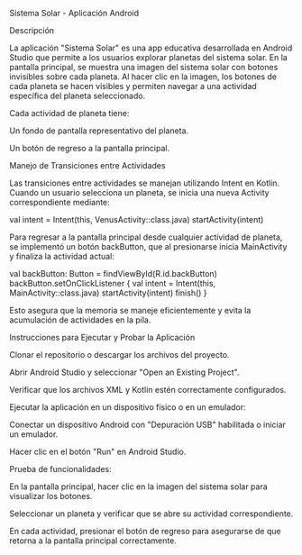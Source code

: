 Sistema Solar - Aplicación Android

Descripción

La aplicación "Sistema Solar" es una app educativa desarrollada en Android Studio que permite a los usuarios explorar planetas del sistema solar. En la pantalla principal, se muestra una imagen del sistema solar con botones invisibles sobre cada planeta. Al hacer clic en la imagen, los botones de cada planeta se hacen visibles y permiten navegar a una actividad específica del planeta seleccionado.

Cada actividad de planeta tiene:

Un fondo de pantalla representativo del planeta.

Un botón de regreso a la pantalla principal.

Manejo de Transiciones entre Actividades

Las transiciones entre actividades se manejan utilizando Intent en Kotlin. Cuando un usuario selecciona un planeta, se inicia una nueva Activity correspondiente mediante:

val intent = Intent(this, VenusActivity::class.java)
startActivity(intent)

Para regresar a la pantalla principal desde cualquier actividad de planeta, se implementó un botón backButton, que al presionarse inicia MainActivity y finaliza la actividad actual:

val backButton: Button = findViewById(R.id.backButton)
backButton.setOnClickListener {
    val intent = Intent(this, MainActivity::class.java)
    startActivity(intent)
    finish()
}

Esto asegura que la memoria se maneje eficientemente y evita la acumulación de actividades en la pila.

Instrucciones para Ejecutar y Probar la Aplicación

Clonar el repositorio o descargar los archivos del proyecto.

Abrir Android Studio y seleccionar "Open an Existing Project".

Verificar que los archivos XML y Kotlin estén correctamente configurados.

Ejecutar la aplicación en un dispositivo físico o en un emulador:

Conectar un dispositivo Android con "Depuración USB" habilitada o iniciar un emulador.

Hacer clic en el botón "Run" en Android Studio.

Prueba de funcionalidades:

En la pantalla principal, hacer clic en la imagen del sistema solar para visualizar los botones.

Seleccionar un planeta y verificar que se abre su actividad correspondiente.

En cada actividad, presionar el botón de regreso para asegurarse de que retorna a la pantalla principal correctamente.
